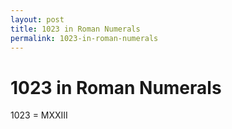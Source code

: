 ```yaml
---
layout: post
title: 1023 in Roman Numerals
permalink: 1023-in-roman-numerals
---
```


# 1023 in Roman Numerals

1023 = MXXIII
